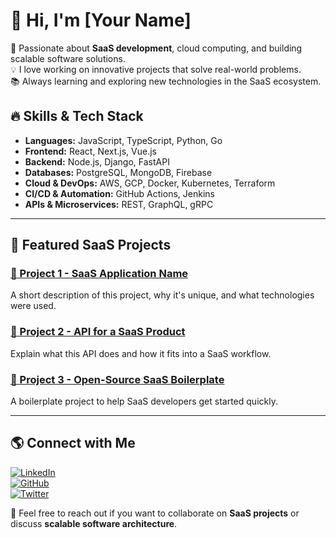 # 👋 Hi, I'm [Your Name]  

🚀 Passionate about **SaaS development**, cloud computing, and building scalable software solutions.  
💡 I love working on innovative projects that solve real-world problems.  
📚 Always learning and exploring new technologies in the SaaS ecosystem.  

## 🔥 Skills & Tech Stack  

- **Languages:** JavaScript, TypeScript, Python, Go  
- **Frontend:** React, Next.js, Vue.js  
- **Backend:** Node.js, Django, FastAPI  
- **Databases:** PostgreSQL, MongoDB, Firebase  
- **Cloud & DevOps:** AWS, GCP, Docker, Kubernetes, Terraform  
- **CI/CD & Automation:** GitHub Actions, Jenkins  
- **APIs & Microservices:** REST, GraphQL, gRPC  

---

## 📌 Featured SaaS Projects  

### [🔗 Project 1 - SaaS Application Name](https://github.com/your-repo)  
A short description of this project, why it's unique, and what technologies were used.  

### [🔗 Project 2 - API for a SaaS Product](https://github.com/your-repo)  
Explain what this API does and how it fits into a SaaS workflow.  

### [🔗 Project 3 - Open-Source SaaS Boilerplate](https://github.com/your-repo)  
A boilerplate project to help SaaS developers get started quickly.  

---

## 🌎 Connect with Me  

[![LinkedIn](https://img.shields.io/badge/LinkedIn-Connect-blue?style=flat&logo=linkedin)](https://linkedin.com/in/yourprofile)  
[![GitHub](https://img.shields.io/badge/GitHub-Follow-black?style=flat&logo=github)](https://github.com/yourgithub)  
[![Twitter](https://img.shields.io/badge/Twitter-Follow-blue?style=flat&logo=twitter)](https://twitter.com/yourtwitter)  

💬 Feel free to reach out if you want to collaborate on **SaaS projects** or discuss **scalable software architecture**.  
